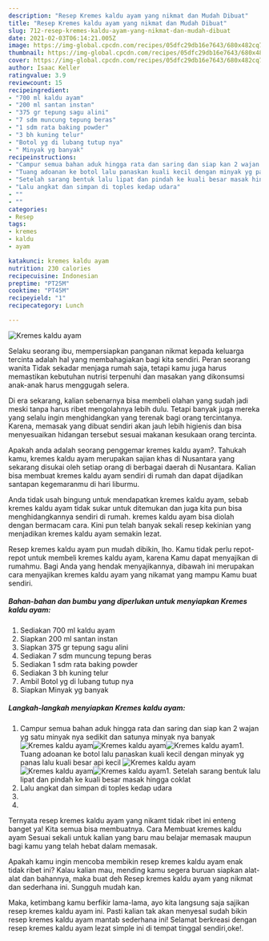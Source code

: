 ```yaml
---
description: "Resep Kremes kaldu ayam yang nikmat dan Mudah Dibuat"
title: "Resep Kremes kaldu ayam yang nikmat dan Mudah Dibuat"
slug: 712-resep-kremes-kaldu-ayam-yang-nikmat-dan-mudah-dibuat
date: 2021-02-03T06:14:21.005Z
image: https://img-global.cpcdn.com/recipes/05dfc29db16e7643/680x482cq70/kremes-kaldu-ayam-foto-resep-utama.jpg
thumbnail: https://img-global.cpcdn.com/recipes/05dfc29db16e7643/680x482cq70/kremes-kaldu-ayam-foto-resep-utama.jpg
cover: https://img-global.cpcdn.com/recipes/05dfc29db16e7643/680x482cq70/kremes-kaldu-ayam-foto-resep-utama.jpg
author: Isaac Keller
ratingvalue: 3.9
reviewcount: 15
recipeingredient:
- "700 ml kaldu ayam"
- "200 ml santan instan"
- "375 gr tepung sagu alini"
- "7 sdm muncung tepung beras"
- "1 sdm rata baking powder"
- "3 bh kuning telur"
- "Botol yg di lubang tutup nya"
- " Minyak yg banyak"
recipeinstructions:
- "Campur semua bahan aduk hingga rata dan saring dan siap kan 2 wajan yg satu minyak nya sedikit dan satunya minyak nya banyak"
- "Tuang adoanan ke botol lalu panaskan kuali kecil dengan minyak yg panas lalu kuali besar api kecil"
- "Setelah sarang bentuk lalu lipat dan pindah ke kuali besar masak hingga coklat"
- "Lalu angkat dan simpan di toples kedap udara"
- ""
- ""
categories:
- Resep
tags:
- kremes
- kaldu
- ayam

katakunci: kremes kaldu ayam 
nutrition: 230 calories
recipecuisine: Indonesian
preptime: "PT25M"
cooktime: "PT45M"
recipeyield: "1"
recipecategory: Lunch

---
```



![Kremes kaldu ayam](https://img-global.cpcdn.com/recipes/05dfc29db16e7643/680x482cq70/kremes-kaldu-ayam-foto-resep-utama.jpg)

Selaku seorang ibu, mempersiapkan panganan nikmat kepada keluarga tercinta adalah hal yang membahagiakan bagi kita sendiri. Peran seorang  wanita Tidak sekadar menjaga rumah saja, tetapi kamu juga harus memastikan kebutuhan nutrisi terpenuhi dan masakan yang dikonsumsi anak-anak harus menggugah selera.

Di era  sekarang, kalian sebenarnya bisa membeli olahan yang sudah jadi meski tanpa harus ribet mengolahnya lebih dulu. Tetapi banyak juga mereka yang selalu ingin menghidangkan yang terenak bagi orang tercintanya. Karena, memasak yang dibuat sendiri akan jauh lebih higienis dan bisa menyesuaikan hidangan tersebut sesuai makanan kesukaan orang tercinta. 



Apakah anda adalah seorang penggemar kremes kaldu ayam?. Tahukah kamu, kremes kaldu ayam merupakan sajian khas di Nusantara yang sekarang disukai oleh setiap orang di berbagai daerah di Nusantara. Kalian bisa membuat kremes kaldu ayam sendiri di rumah dan dapat dijadikan santapan kegemaranmu di hari liburmu.

Anda tidak usah bingung untuk mendapatkan kremes kaldu ayam, sebab kremes kaldu ayam tidak sukar untuk ditemukan dan juga kita pun bisa menghidangkannya sendiri di rumah. kremes kaldu ayam bisa diolah dengan bermacam cara. Kini pun telah banyak sekali resep kekinian yang menjadikan kremes kaldu ayam semakin lezat.

Resep kremes kaldu ayam pun mudah dibikin, lho. Kamu tidak perlu repot-repot untuk membeli kremes kaldu ayam, karena Kamu dapat menyajikan di rumahmu. Bagi Anda yang hendak menyajikannya, dibawah ini merupakan cara menyajikan kremes kaldu ayam yang nikamat yang mampu Kamu buat sendiri.

<!--inarticleads1-->

##### Bahan-bahan dan bumbu yang diperlukan untuk menyiapkan Kremes kaldu ayam:

1. Sediakan 700 ml kaldu ayam
1. Siapkan 200 ml santan instan
1. Siapkan 375 gr tepung sagu alini
1. Sediakan 7 sdm muncung tepung beras
1. Sediakan 1 sdm rata baking powder
1. Sediakan 3 bh kuning telur
1. Ambil Botol yg di lubang tutup nya
1. Siapkan  Minyak yg banyak




<!--inarticleads2-->

##### Langkah-langkah menyiapkan Kremes kaldu ayam:

1. Campur semua bahan aduk hingga rata dan saring dan siap kan 2 wajan yg satu minyak nya sedikit dan satunya minyak nya banyak
<img src="https://img-global.cpcdn.com/steps/c06d41943076027f/160x128cq70/kremes-kaldu-ayam-langkah-memasak-1-foto.jpg" alt="Kremes kaldu ayam"><img src="https://img-global.cpcdn.com/steps/ab4e979813b2fef3/160x128cq70/kremes-kaldu-ayam-langkah-memasak-1-foto.jpg" alt="Kremes kaldu ayam"><img src="https://img-global.cpcdn.com/steps/a56e092b74531cdf/160x128cq70/kremes-kaldu-ayam-langkah-memasak-1-foto.jpg" alt="Kremes kaldu ayam">1. Tuang adoanan ke botol lalu panaskan kuali kecil dengan minyak yg panas lalu kuali besar api kecil
<img src="https://img-global.cpcdn.com/steps/36cba8ab613c032b/160x128cq70/kremes-kaldu-ayam-langkah-memasak-2-foto.jpg" alt="Kremes kaldu ayam"><img src="https://img-global.cpcdn.com/steps/9f7f6969f4119be5/160x128cq70/kremes-kaldu-ayam-langkah-memasak-2-foto.jpg" alt="Kremes kaldu ayam"><img src="https://img-global.cpcdn.com/steps/729de3294348bed5/160x128cq70/kremes-kaldu-ayam-langkah-memasak-2-foto.jpg" alt="Kremes kaldu ayam">1. Setelah sarang bentuk lalu lipat dan pindah ke kuali besar masak hingga coklat
1. Lalu angkat dan simpan di toples kedap udara
1. 
1. 




Ternyata resep kremes kaldu ayam yang nikamt tidak ribet ini enteng banget ya! Kita semua bisa membuatnya. Cara Membuat kremes kaldu ayam Sesuai sekali untuk kalian yang baru mau belajar memasak maupun bagi kamu yang telah hebat dalam memasak.

Apakah kamu ingin mencoba membikin resep kremes kaldu ayam enak tidak ribet ini? Kalau kalian mau, mending kamu segera buruan siapkan alat-alat dan bahannya, maka buat deh Resep kremes kaldu ayam yang nikmat dan sederhana ini. Sungguh mudah kan. 

Maka, ketimbang kamu berfikir lama-lama, ayo kita langsung saja sajikan resep kremes kaldu ayam ini. Pasti kalian tak akan menyesal sudah bikin resep kremes kaldu ayam mantab sederhana ini! Selamat berkreasi dengan resep kremes kaldu ayam lezat simple ini di tempat tinggal sendiri,oke!.

